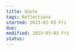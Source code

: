 ```yaml
---
title: Quote
tags: Reflections   
started: 2023-03-03 Fri
due: 
modified: 2023-03-03 Fri
status: 
---
```

